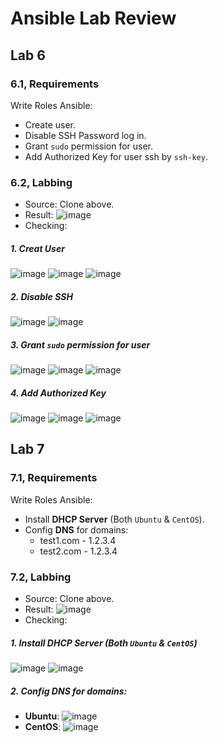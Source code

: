 # Ansible Lab Review

## Lab 6
### 6.1, Requirements
Write Roles Ansible:
- Create user.
- Disable SSH Password log in.
- Grant `sudo` permission for user.
- Add Authorized Key for user ssh by `ssh-key`. 
### 6.2, Labbing
* Source: Clone above.
* Result:
![image](https://user-images.githubusercontent.com/88284121/215699659-d41f64bd-c633-4480-a712-27b80dff52ae.png)
* Checking:
##### 1. Creat User
![image](https://user-images.githubusercontent.com/88284121/215700322-e1c679eb-503a-41d7-a0cb-c59d1cdc9bac.png)
![image](https://user-images.githubusercontent.com/88284121/215700385-44c8c8e4-692b-4234-a76e-9c85bb84465f.png)
![image](https://user-images.githubusercontent.com/88284121/215700440-562d6e7e-006e-497b-8fa0-582d47ebdf73.png)
##### 2. Disable SSH
![image](https://user-images.githubusercontent.com/88284121/215700723-baa4a9b3-c0d0-47b7-ae0b-1f1a7159b1ca.png)
![image](https://user-images.githubusercontent.com/88284121/215700786-d2148f47-ace0-4096-a06c-c5cb9d8c9a22.png)
##### 3. Grant `sudo` permission for user
![image](https://user-images.githubusercontent.com/88284121/215701229-84f85919-f44a-4c23-9f3a-c13618ef389d.png)
![image](https://user-images.githubusercontent.com/88284121/215701266-dac33948-5dde-45fd-bf9c-d3ccdc22d48f.png)
![image](https://user-images.githubusercontent.com/88284121/215701331-a069ce51-c1f2-4b98-9126-302177763c9e.png)
##### 4. Add Authorized Key
![image](https://user-images.githubusercontent.com/88284121/215701510-2550d757-de6d-4bf4-bf14-f4c1ed41cebe.png)
![image](https://user-images.githubusercontent.com/88284121/215701558-faf4bf25-4519-4a6e-aa47-4a82b764bd87.png)
![image](https://user-images.githubusercontent.com/88284121/215701629-ae16b035-7a17-43e4-b498-3607e475b9db.png)

## Lab 7
### 7.1, Requirements
Write Roles Ansible:
- Install **DHCP Server** (Both `Ubuntu` & `CentOS`).
- Config **DNS** for domains:
   + test1.com - 1.2.3.4
   + test2.com - 1.2.3.4
### 7.2, Labbing
* Source: Clone above.
* Result:
![image](https://user-images.githubusercontent.com/88284121/216885924-daf188a6-ea88-4749-bf82-b92011d9c3d0.png)
* Checking:
##### 1. Install **DHCP Server** (Both `Ubuntu` & `CentOS`)
![image](https://user-images.githubusercontent.com/88284121/219608722-ee57c075-8cb8-4a98-ae5f-3a5713d0c100.png)
![image](https://user-images.githubusercontent.com/88284121/216887772-26b42888-5096-4004-bcc6-a6774ee6686c.png)
##### 2. Config **DNS** for domains:
* **Ubuntu**:
![image](https://user-images.githubusercontent.com/88284121/216886940-cb837151-48e1-4832-8ede-0512df7808eb.png)
* **CentOS**:
![image](https://user-images.githubusercontent.com/88284121/216887011-9e3aff83-4b2a-4066-92c7-4607ffce9c7d.png)

